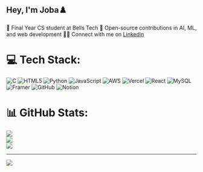## Hey, I'm Joba♟️

🧠 Final Year CS student at Bells Tech
📂 Open-source contributions in AI, ML, and web development
⛓️‍💥 Connect with me on [Linkedin](https://www.linkedin.com/in/oluwajoba-akanmu-1560b22aa/)


# 💻 Tech Stack:
![C](https://img.shields.io/badge/c-%2300599C.svg?style=for-the-badge&logo=c&logoColor=white) ![HTML5](https://img.shields.io/badge/html5-%23E34F26.svg?style=for-the-badge&logo=html5&logoColor=white) ![Python](https://img.shields.io/badge/python-3670A0?style=for-the-badge&logo=python&logoColor=ffdd54) ![JavaScript](https://img.shields.io/badge/javascript-%23323330.svg?style=for-the-badge&logo=javascript&logoColor=%23F7DF1E) ![AWS](https://img.shields.io/badge/AWS-%23FF9900.svg?style=for-the-badge&logo=amazon-aws&logoColor=white) ![Vercel](https://img.shields.io/badge/vercel-%23000000.svg?style=for-the-badge&logo=vercel&logoColor=white) ![React](https://img.shields.io/badge/react-%2320232a.svg?style=for-the-badge&logo=react&logoColor=%2361DAFB) ![MySQL](https://img.shields.io/badge/mysql-4479A1.svg?style=for-the-badge&logo=mysql&logoColor=white) ![Framer](https://img.shields.io/badge/Framer-black?style=for-the-badge&logo=framer&logoColor=blue) ![GitHub](https://img.shields.io/badge/github-%23121011.svg?style=for-the-badge&logo=github&logoColor=white) ![Notion](https://img.shields.io/badge/Notion-%23000000.svg?style=for-the-badge&logo=notion&logoColor=white)
# 📊 GitHub Stats:
![](https://github-readme-stats.vercel.app/api?username=StrategicJoba&theme=dracula&hide_border=false&include_all_commits=false&count_private=false)<br/>
![](https://nirzak-streak-stats.vercel.app/?user=StrategicJoba&theme=dracula&hide_border=false)<br/>
![](https://github-readme-stats.vercel.app/api/top-langs/?username=StrategicJoba&theme=dracula&hide_border=false&include_all_commits=false&count_private=false&layout=compact)

---
[![](https://visitcount.itsvg.in/api?id=StrategicJoba&icon=0&color=0)](https://visitcount.itsvg.in)

<!-- Proudly created with GPRM ( https://gprm.itsvg.in ) -->

